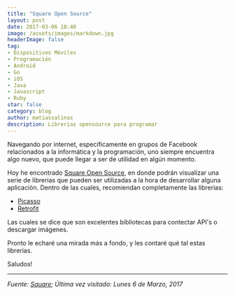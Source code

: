 ```yaml
---
title: "Square Open Source"
layout: post
date: 2017-03-06 18:40
image: /assets/images/markdown.jpg
headerImage: false
tag:
- Dispositivos Móviles
- Programación
- Android
- Go
- iOS
- Java
- Javascript
- Ruby
star: false
category: blog
author: matiassalinas
description: Librerias opensource para programar
---
```


Navegando por internet, especificamente en grupos de Facebook relacionados a la informática y la programación, uno siempre encuentra algo nuevo, que puede llegar a ser de utilidad en algún momento.

Hoy he encontrado [Square Open Source](http://square.github.io/), en donde podrán visualizar una serie de librerias que pueden ser utilizadas a la hora de desarrollar alguna aplicación. Dentro de las cuales, recomiendan completamente las librerias: 
* [Picasso](http://square.github.io/picasso/)
* [Retrofit](http://square.github.io/retrofit/)

Las cuales se dice que son excelentes bibliotecas para contectar API's o descargar imágenes.

Pronto le echaré una mirada más a fondo, y les contaré qué tal estas librerias.

Saludos!


---

<i>Fuente: [Square](http://square.github.io/); Última vez visitado: Lunes 6 de Marzo, 2017</i>
